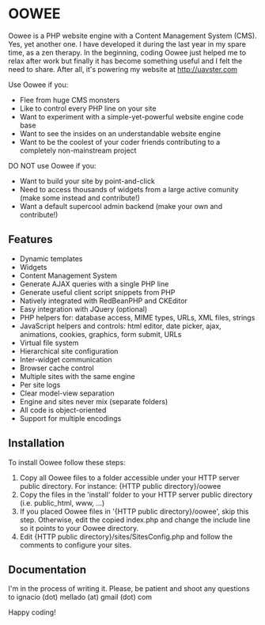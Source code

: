 OOWEE
=====
Oowee is a PHP website engine with a Content Management System (CMS). Yes, yet another one. I have developed it during the last year in my spare time, as a zen therapy. In the beginning, coding Oowee just helped me to relax after work but finally it has become something useful and I felt the need to share. After all, it's powering my website at http://uavster.com

Use Oowee if you:
- Flee from huge CMS monsters
- Like to control every PHP line on your site
- Want to experiment with a simple-yet-powerful website engine code base
- Want to see the insides on an understandable website engine
- Want to be the coolest of your coder friends contributing to a completely non-mainstream project

DO NOT use Oowee if you:
- Want to build your site by point-and-click
- Need to access thousands of widgets from a large active comunity (make some instead and contribute!)
- Want a default supercool admin backend (make your own and contribute!)

Features
--------
- Dynamic templates
- Widgets
- Content Management System
- Generate AJAX queries with a single PHP line
- Generate useful client script snippets from PHP
- Natively integrated with RedBeanPHP and CKEditor
- Easy integration with JQuery (optional)
- PHP helpers for: database access, MIME types, URLs, XML files, strings
- JavaScript helpers and controls: html editor, date picker, ajax, animations, cookies, graphics, form submit, URLs
- Virtual file system
- Hierarchical site configuration
- Inter-widget communication
- Browser cache control
- Multiple sites with the same engine
- Per site logs
- Clear model-view separation
- Engine and sites never mix (separate folders)
- All code is object-oriented
- Support for multiple encodings

Installation
------------
To install Oowee follow these steps:

1. Copy all Oowee files to a folder accessible under your HTTP server public directory. For instance: {HTTP public directory}/oowee
2. Copy the files in the 'install' folder to your HTTP server public directory (i.e. public_html, www, ...)
3. If you placed Oowee files in '{HTTP public directory}/oowee', skip this step. Otherwise, edit the copied index.php and change the include line so it points to your Oowee directory.
4. Edit {HTTP public directory}/sites/SitesConfig.php and follow the comments to configure your sites.

Documentation
-------------
I'm in the process of writing it. Please, be patient and shoot any questions to ignacio (dot) mellado (at) gmail (dot) com

Happy coding!
